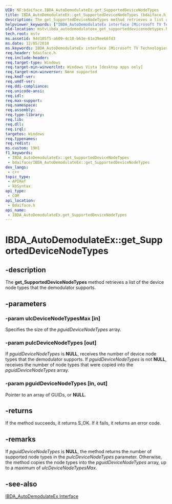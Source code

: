 ```yaml
---
UID: NF:bdaiface.IBDA_AutoDemodulateEx.get_SupportedDeviceNodeTypes
title: IBDA_AutoDemodulateEx::get_SupportedDeviceNodeTypes (bdaiface.h)
description: The get_SupportedDeviceNodeTypes method retrieves a list of the device node types that the demodulator supports.
helpviewer_keywords: ["IBDA_AutoDemodulateEx interface [Microsoft TV Technologies]","get_SupportedDeviceNodeTypes method","IBDA_AutoDemodulateEx.get_SupportedDeviceNodeTypes","IBDA_AutoDemodulateEx::get_SupportedDeviceNodeTypes","IBDA_AutoDemodulateExget_SupportedDeviceNodeTypes","bdaiface/IBDA_AutoDemodulateEx::get_SupportedDeviceNodeTypes","get_SupportedDeviceNodeTypes","get_SupportedDeviceNodeTypes method [Microsoft TV Technologies]","get_SupportedDeviceNodeTypes method [Microsoft TV Technologies]","IBDA_AutoDemodulateEx interface","mstv.ibda_autodemodulateex_get_supporteddevicenodetypes"]
old-location: mstv\ibda_autodemodulateex_get_supporteddevicenodetypes.htm
tech.root: mstv
ms.assetid: 94d105f5-a609-4c10-b63e-61e39ee66fd3
ms.date: 12/05/2018
ms.keywords: IBDA_AutoDemodulateEx interface [Microsoft TV Technologies],get_SupportedDeviceNodeTypes method, IBDA_AutoDemodulateEx.get_SupportedDeviceNodeTypes, IBDA_AutoDemodulateEx::get_SupportedDeviceNodeTypes, IBDA_AutoDemodulateExget_SupportedDeviceNodeTypes, bdaiface/IBDA_AutoDemodulateEx::get_SupportedDeviceNodeTypes, get_SupportedDeviceNodeTypes, get_SupportedDeviceNodeTypes method [Microsoft TV Technologies], get_SupportedDeviceNodeTypes method [Microsoft TV Technologies],IBDA_AutoDemodulateEx interface, mstv.ibda_autodemodulateex_get_supporteddevicenodetypes
req.header: bdaiface.h
req.include-header: 
req.target-type: Windows
req.target-min-winverclnt: Windows Vista [desktop apps only]
req.target-min-winversvr: None supported
req.kmdf-ver: 
req.umdf-ver: 
req.ddi-compliance: 
req.unicode-ansi: 
req.idl: 
req.max-support: 
req.namespace: 
req.assembly: 
req.type-library: 
req.lib: 
req.dll: 
req.irql: 
targetos: Windows
req.typenames: 
req.redist: 
ms.custom: 19H1
f1_keywords:
 - IBDA_AutoDemodulateEx::get_SupportedDeviceNodeTypes
 - bdaiface/IBDA_AutoDemodulateEx::get_SupportedDeviceNodeTypes
dev_langs:
 - c++
topic_type:
 - APIRef
 - kbSyntax
api_type:
 - COM
api_location:
 - Bdaiface.h
api_name:
 - IBDA_AutoDemodulateEx.get_SupportedDeviceNodeTypes
---
```


# IBDA_AutoDemodulateEx::get_SupportedDeviceNodeTypes


## -description

The <b>get_SupportedDeviceNodeTypes</b> method retrieves a list of the device node types that the demodulator supports.

## -parameters

### -param ulcDeviceNodeTypesMax [in]

Specifies the size of the <i>pguidDeviceNodeTypes</i> array.

### -param pulcDeviceNodeTypes [out]

If <i>pguidDeviceNodeTypes</i> is <b>NULL</b>, receives the number of device node types that the demodulator supports. If <i>pguidDeviceNodeTypes</i> is not <b>NULL</b>, receives the number of node types that were copied into the <i>pguidDeviceNodeTypes</i> array.

### -param pguidDeviceNodeTypes [in, out]

Pointer to an array of GUIDs, or <b>NULL</b>.

## -returns

If the method succeeds, it returns S_OK. If it fails, it returns an error code.

## -remarks

If <i>pguidDeviceNodeTypes</i> is <b>NULL</b>, the method returns the number of supported node types in the <i>pulcDeviceNodeTypes</i> parameter. Otherwise, the method copies the node types into the <i>pguidDeviceNodeTypes</i> array, up to a maximum of <i>ulcDeviceNodeTypesMax</i>.

## -see-also

<a href="https://docs.microsoft.com/windows/desktop/api/bdaiface/nn-bdaiface-ibda_autodemodulateex">IBDA_AutoDemodulateEx Interface</a>

